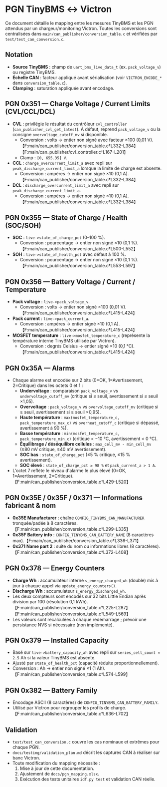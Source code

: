 # PGN TinyBMS ↔ Victron

Ce document détaille le mapping entre les mesures TinyBMS et les PGN attendus par un chargeur/monitoring Victron. Toutes les conversions sont centralisées dans `main/can_publisher/conversion_table.c` et vérifiées par `test/test_can_conversion.c`.

## Notation
- **Source TinyBMS** : champ de `uart_bms_live_data_t` (ex. `pack_voltage_v`) ou registre TinyBMS.
- **Échelle CAN** : facteur appliqué avant sérialisation (voir `VICTRON_ENCODE_*` dans `conversion_table.c`).
- **Clamping** : saturation appliquée avant encodage.

## PGN 0x351 — Charge Voltage / Current Limits (CVL/CCL/DCL)
- **CVL** : privilégie le résultat du contrôleur `cvl_controller` (`can_publisher_cvl_get_latest`). À défaut, reprend `pack_voltage_v` ou la consigne `overvoltage_cutoff_mv` si disponible.
  - Conversion : volts → entier non signé avec facteur ×100 (0,01 V).【F:main/can_publisher/conversion_table.c†L332-L384】【F:main/can_publisher/cvl_controller.c†L167-L201】
  - Clamp : `[0, 655.35] V`.
- **CCL** : `charge_overcurrent_limit_a` avec repli sur `peak_discharge_current_limit_a` lorsque la limite de charge est absente.
  - Conversion : ampères → entier non signé ×10 (0,1 A).【F:main/can_publisher/conversion_table.c†L332-L384】
- **DCL** : `discharge_overcurrent_limit_a` avec repli sur `peak_discharge_current_limit_a`.
  - Conversion : ampères → entier non signé ×10 (0,1 A).【F:main/can_publisher/conversion_table.c†L332-L384】

## PGN 0x355 — State of Charge / Health (SOC/SOH)
- **SOC** : `live->state_of_charge_pct` (0–100 %).
  - Conversion : pourcentage → entier non signé ×10 (0,1 %).【F:main/can_publisher/conversion_table.c†L500-L552】
- **SOH** : `live->state_of_health_pct` avec défaut à 100 %.
  - Conversion : pourcentage → entier non signé ×10 (0,1 %).【F:main/can_publisher/conversion_table.c†L553-L597】

## PGN 0x356 — Battery Voltage / Current / Temperature
- **Pack voltage** : `live->pack_voltage_v`.
  - Conversion : volts → entier non signé ×100 (0,01 V).【F:main/can_publisher/conversion_table.c†L415-L424】
- **Pack current** : `live->pack_current_a`.
  - Conversion : ampères → entier signé ×10 (0,1 A).【F:main/can_publisher/conversion_table.c†L415-L424】
- **MOSFET temperature** : `live->mosfet_temperature_c` (représente la température interne TinyBMS utilisée par Victron).
  - Conversion : degrés Celsius → entier signé ×10 (0,1 °C).【F:main/can_publisher/conversion_table.c†L415-L424】

## PGN 0x35A — Alarms
- Chaque alarme est encodée sur 2 bits (0=OK, 1=Avertissement, 2=Critique) dans les octets 0 et 1 :
  - **Undervoltage** : comparaison `pack_voltage_v` vs `undervoltage_cutoff_mv` (critique si ≤ seuil, avertissement si ≤ seuil ×1,05).
  - **Overvoltage** : `pack_voltage_v` vs `overvoltage_cutoff_mv` (critique si ≥ seuil, avertissement si ≥ seuil ×0,95).
  - **Haute température** : `max(mosfet_temperature_c, pack_temperature_max_c)` vs `overheat_cutoff_c` (critique si dépassé, avertissement à 90 %).
  - **Basse température** : `min(mosfet_temperature_c, pack_temperature_min_c)` (critique < −10 °C, avertissement < 0 °C).
  - **Équilibrage / déséquilibre cellules** : `max_cell_mv - min_cell_mv` (≥80 mV critique, ≥40 mV avertissement).
  - **SOC bas** : `state_of_charge_pct` (≤5 % critique, ≤15 % avertissement).
  - **SOC élevé** : `state_of_charge_pct ≥ 98 %` et `pack_current_a > 1 A`.
- L'octet 7 reflète le niveau d'alarme le plus élevé (0=OK, 1=Avertissement, 2=Critique).【F:main/can_publisher/conversion_table.c†L429-L520】

## PGN 0x35E / 0x35F / 0x371 — Informations fabricant & nom
- **0x35E Manufacturer** : chaîne `CONFIG_TINYBMS_CAN_MANUFACTURER` tronquée/padée à 8 caractères.【F:main/can_publisher/conversion_table.c†L299-L335】
- **0x35F Battery info** : `CONFIG_TINYBMS_CAN_BATTERY_NAME` (8 caractères max).【F:main/can_publisher/conversion_table.c†L336-L371】
- **0x371 Name part 2** : suite du nom ou informations libres (8 caractères).【F:main/can_publisher/conversion_table.c†L372-L408】

## PGN 0x378 — Energy Counters
- **Charge Wh** : accumulateur interne `s_energy_charged_wh` (double) mis à jour à chaque appel via `update_energy_counters()`.
- **Discharge Wh** : accumulateur `s_energy_discharged_wh`.
- Les deux compteurs sont encodés sur 32 bits Little Endian après division par 100 (résolution 0,1 kWh).【F:main/can_publisher/conversion_table.c†L225-L287】【F:main/can_publisher/conversion_table.c†L549-L569】
- Les valeurs sont recalculées à chaque redémarrage ; prévoir une persistance NVS si nécessaire (non implémenté).

## PGN 0x379 — Installed Capacity
- Basé sur `live->battery_capacity_ah` avec repli sur `series_cell_count × 2.5` Ah si la valeur TinyBMS est absente.
- Ajusté par `state_of_health_pct` (capacité réduite proportionnellement).
- Conversion : Ah → entier non signé ×1 (1 Ah).【F:main/can_publisher/conversion_table.c†L574-L599】

## PGN 0x382 — Battery Family
- Encodage ASCII (8 caractères) de `CONFIG_TINYBMS_CAN_BATTERY_FAMILY`.
- Utilisé par Victron pour regrouper les profils de charge.【F:main/can_publisher/conversion_table.c†L636-L702】

## Validation
- `test/test_can_conversion.c` couvre les cas nominaux et extrêmes pour chaque PGN.
- `docs/testing/validation_plan.md` décrit les captures CAN à réaliser sur banc Victron.
- Toute modification du mapping nécessite :
  1. Mise à jour de cette documentation.
  2. Ajustement de `docs/pgn_mapping.xlsx`.
  3. Exécution des tests unitaires `idf.py test` et validation CAN réelle.

